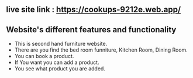 ## live site link : https://cookups-9212e.web.app/

## Website's different features and functionality
 - This is second hand furniture website.
 - There are you find the bed room funniture, Kitchen Room, Dining Room.
 - You can book a product.
 - If You want you can add a product.
 - You see what product you are added.